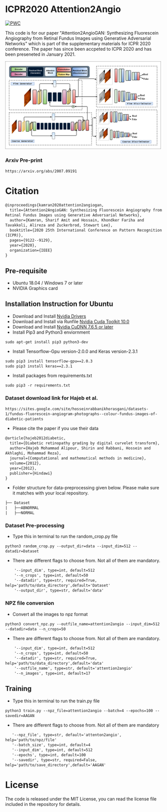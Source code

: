 # ICPR2020 Attention2Angio

[![PWC](https://img.shields.io/endpoint.svg?url=https://paperswithcode.com/badge/attention2angiogan-synthesizing-fluorescein/fundus-to-angiography-generation-on-fundus)](https://paperswithcode.com/sota/fundus-to-angiography-generation-on-fundus?p=attention2angiogan-synthesizing-fluorescein)

This code is for our paper "Attention2AngioGAN: Synthesizing Fluorescein Angiography from Retinal Fundus Images using Generative Adversarial Networks" which is part of the supplementary materials for ICPR 2020 conference. The paper has since been accpeted to ICPR 2020 and has been preseneted in January 2021.

![](img1.png)

### Arxiv Pre-print
```
https://arxiv.org/abs/2007.09191
```
# Citation 
```
@inproceedings{kamran2020attention2angiogan,
  title={Attention2AngioGAN: Synthesizing Fluorescein Angiography from Retinal Fundus Images using Generative Adversarial Networks},
  author={Kamran, Sharif Amit and Hossain, Khondker Fariha and Tavakkoli, Alireza and Zuckerbrod, Stewart Lee},
  booktitle={2020 25th International Conference on Pattern Recognition (ICPR)},
  pages={9122--9129},
  year={2020},
  organization={IEEE}
}
```

## Pre-requisite
- Ubuntu 18.04 / Windows 7 or later
- NVIDIA Graphics card

## Installation Instruction for Ubuntu
- Download and Install [Nvidia Drivers](https://www.nvidia.com/Download/driverResults.aspx/142567/en-us)
- Download and Install via Runfile [Nvidia Cuda Toolkit 10.0](https://developer.nvidia.com/cuda-10.0-download-archive?target_os=Linux&target_arch=x86_64&target_distro=Ubuntu&target_version=1804&target_type=runfilelocal)
- Download and Install [Nvidia CuDNN 7.6.5 or later](https://developer.nvidia.com/rdp/cudnn-archive)
- Install Pip3 and Python3 enviornment
```
sudo apt-get install pip3 python3-dev
```
- Install Tensorflow-Gpu version-2.0.0 and Keras version-2.3.1
```
sudo pip3 install tensorflow-gpu==2.0.3
sudo pip3 install keras==2.3.1
```
- Install packages from requirements.txt
```
sudo pip3 -r requirements.txt
```

### Dataset download link for Hajeb et al.
```
https://sites.google.com/site/hosseinrabbanikhorasgani/datasets-1/fundus-fluorescein-angiogram-photographs--colour-fundus-images-of-diabetic-patients
```
- Please cite the paper if you use their data
```
@article{hajeb2012diabetic,
  title={Diabetic retinopathy grading by digital curvelet transform},
  author={Hajeb Mohammad Alipour, Shirin and Rabbani, Hossein and Akhlaghi, Mohammad Reza},
  journal={Computational and mathematical methods in medicine},
  volume={2012},
  year={2012},
  publisher={Hindawi}
}
```
- Folder structure for data-preprocessing given below. Please make sure it matches with your local repository.
```
├── Dataset
|   ├──ABNORMAL
|   ├──NORMAL
```
### Dataset Pre-processing

- Type this in terminal to run the random_crop.py file
```
python3 random_crop.py --output_dir=data --input_dim=512 --datadir=Dataset
```
- There are different flags to choose from. Not all of them are mandatory.
```
    '--input_dim', type=int, default=512
    '--n_crops', type=int, default=50
    '--datadir', type=str, required=True, help='path/to/data_directory',default='Dataset'
    '--output_dir', type=str, default='data'   
```

### NPZ file conversion
- Convert all the images to npz format
```
python3 convert_npz.py --outfile_name=attention2angio --input_dim=512 --datadir=data --n_crops=50
```
- There are different flags to choose from. Not all of them are mandatory.
```
    '--input_dim', type=int, default=512
    '--n_crops', type=int, default=50
    '--datadir', type=str, required=True, help='path/to/data_directory',default='data'
    '--outfile_name', type=str, default='attention2angio'
    '--n_images', type=int, default=17
```

## Training

- Type this in terminal to run the train.py file
```
python3 train.py --npz_file=attention2angio --batch=4 --epochs=100 --savedir=AAGAN
```
- There are different flags to choose from. Not all of them are mandatory

```
   '--npz_file', type=str, default='attenton2angio', help='path/to/npz/file'
   '--batch_size', type=int, default=4
   '--input_dim', type=int, default=512
   '--epochs', type=int, default=100
   '--savedir', type=str, required=False, help='path/to/save_directory',default='AAGAN'
```

# License
The code is released under the MIT License, you can read the license file included in the repository for details.
